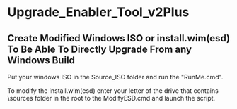 # Upgrade_Enabler_Tool_v2Plus
## Create Modified Windows ISO or install.wim(esd) To Be Able To Directly Upgrade From any Windows Build


Put your windows ISO in the Source_ISO folder and run the "RunMe.cmd".

To modify the install.wim(esd) enter your letter of the drive that contains \sources folder in the root to the ModifyESD.cmd and launch the script.
